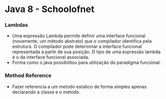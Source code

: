 # Java 8 - Schoolofnet
### Lambdas
- Uma expressão Lambda permite definir uma interface funcional (novamente, um método abstrato) que o compilador identifica pela estrutura. O compilador pode determinar a interface funcional representada a partir de sua posição. O tipo de uma expressão lambda é o da interface funcional associada.
- Forma como o java possibilitou para utilização do paradigma 
funcional.

### Method Reference
- Fazer referencia a um metodo estatico de forma simples apenas declarando a classe e o metodo.